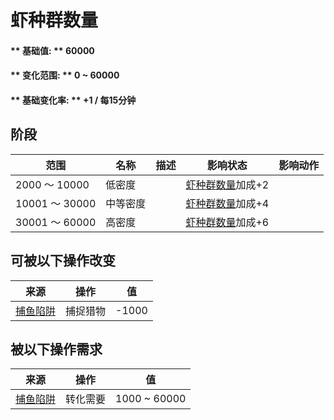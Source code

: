# 虾种群数量  
#### ** 基础值: ** 60000   
#### ** 变化范围: ** 0 ~ 60000  
#### ** 基础变化率: ** +1 / 每15分钟  
## 阶段  
范围  |  名称  |  描述  |  影响状态  |  影响动作  
----  |  ----  |  ----  |  ----  |  ----  
2000 ～ 10000  |  低密度  |    |  [虾种群数量](Pop_Prawn.md)加成+2  |    
10001 ～ 30000  |  中等密度  |    |  [虾种群数量](Pop_Prawn.md)加成+4  |    
30001 ～ 60000  |  高密度  |    |  [虾种群数量](Pop_Prawn.md)加成+6  |    
## 可被以下操作改变  
来源  |  操作  |  值  
----  |  ----  |  ----  
[捕鱼陷阱](FishTrapDeployed.md)  |  捕捉猎物  |  -1000  
## 被以下操作需求  
来源  |  操作  |  值  
----  |  ----  |  ----  
[捕鱼陷阱](FishTrapDeployed.md)  |  转化需要  |  1000 ~ 60000  


<script>document.title="虾种群数量 - 卡牌生存百科 Card Survival Wiki";</script>